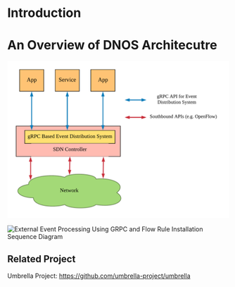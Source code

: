 # Introduction 


# An Overview of DNOS Architecutre 

![DNOS Architecture](dnos_architecture.png)

![External Event Processing Using GRPC and Flow Rule Installation Sequence Diagram](dnos_grpc_protocol)


## Related Project

Umbrella Project: https://github.com/umbrella-project/umbrella



